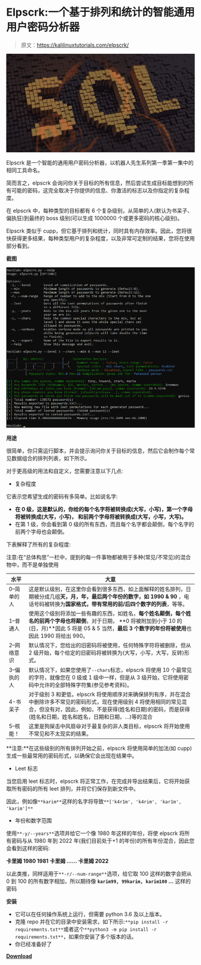 # Elpscrk:一个基于排列和统计的智能通用用户密码分析器

> 原文：<https://kalilinuxtutorials.com/elpscrk/>

[![Whitewidow : SQL Vulnerability Scanner](img//51be57e277ca110de0663c6a99a7c977.png "Whitewidow : SQL Vulnerability Scanner")](https://1.bp.blogspot.com/-WmLjE_xaSh0/XQFLQg3vkGI/AAAAAAAAAxk/TSQOK932fcgzhmdFnTOtgZ7nQqrt869ZgCLcBGAs/s1600/Whitewidow.png)

Elpscrk 是一个智能的通用用户密码分析器，以机器人先生系列第一季第一集中的相同工具命名。

简而言之，elpscrk 会询问你关于目标的所有信息，然后尝试生成目标能想到的所有可能的密码，这完全取决于你提供的信息、你激活的标志以及你指定的复杂程度。

在 elpscrk 中，每种类型的目标都有 6 个复杂级别，从简单的人(默认为书呆子、偏执狂)到最终的 boss 级别(可以生成 1000000 个或更多密码的核心级别)。

Elpscrk 类似于 cupp，但它基于排列和统计，同时具有内存效率。因此，您将很快获得更多结果，每种类型用户的复杂程度，以及非常可定制的结果，您将在使用部分看到。

**截图**

![](img//84ecf69518ae47b5041675f8a2942237.png)

**用途**

很简单，你只需运行脚本，并会提示询问你关于目标的信息，然后它会制作每个常见数据组合的排列列表，如下所示。

对于更高级的用法和自定义，您需要注意以下几点:

*   复杂程度

它表示您希望生成的密码有多简单。比如说名字:

*   **在 0 级，这是默认的，你给的每个名字将被转换成(大写，小写)，第一个字母将被转换成(大写，小写)，
    和前两个字母将被转换成(大写，小写，大写)。**
*   在第 1 级，你会看到第 0 级的所有东西，而且每个名字都会颠倒，每个名字的前两个字母也会颠倒。

下表解释了所有的复杂程度:

注意:在“总体构思”一栏中，提到的每一件事物都被用于多种(常见/不常见)的混合物中，而不是单独使用

| 水平 | 大意 |
| --- | --- |
| 0–简单的人 | 这是默认级别，在这里你会看到很多东西，如上面解释的姓名排列，日期被分成几组**天，月，年，最后两个年份的数字，如 1990 & 90** ，电话号码被转换为**国家格式，带有常用的前/后四个数字的列表**，等等。 |
| 1–普通人 | 使用这个级别将添加一些有趣的东西，如姓名，**每个姓名颠倒，每个姓名的前两个字母也将颠倒**，对于日期， **0 将被附加到小于 10 的(日，月)**因此 5 将是 05 & 5 当然，**最后 3 个数字的年份将被使用**也因此 1990 将给出 990。 |
| 2–网络意识 | 默认情况下，您给出的旧密码将被使用，任何特殊字符将被删除，但从 2 级开始，每个给定的旧密码将被转换为(大写，小写，大写，反转)形式。 |
| 3–偏执的人 | 默认情况下，如果您使用了`--chars`标志，elpscrk 将使用 10 个最常见的字符，就像您在 0 级或 1 级中一样，但是从 3 级开始，它将使用密码中允许的全部特殊字符集(参见参考资料)。 |
| 4-书呆子 | 对于级别 3 和更低，elpscrk 将使用顺序对来确保排列有序，并在混合中删除许多不常见的密码形式，现在使用级别 4 将使用相同的常见混合，但没有对，因此，例如，不是获得(姓名和日期)的密码，而是获得(姓名和日期，姓名和姓名，日期和日期，…)等的混合 |
| 5–核能！ | 这里是狗屎击中风扇😆对于最复杂的非人类目标，elpscrk 将开始使用不常见和不太现实的结果。 |

**注意:**在这些级别的所有排列开始之前，elpscrk 将使用简单的加法(如 cupp)生成一些最常用的密码形式，以确保它会出现在结果中。

*   Leet 标志

当您启用 leet 标志时，elpscrk 将正常工作，在完成并导出结果后，它将开始获取所有密码的所有 leet 排列，并将它们保存到新文件中。

因此，例如像`**karim**`这样的名字将导致`**['k4r1m', 'k4rim', 'kar1m', 'karim']**`

*   年份和数字范围

使用`**-y/--years**`选项并给它一个像 1980 年这样的年份，将使 elpscrk 将所有密码与从 1980 年到 2022 年(我们目前处于+1 的年份)的所有年份混合，因此您会看到这样的密码:

**卡里姆 1980
1981 卡里姆
……
卡里姆 2022**

以此类推，同样适用于`**-r/--num-range**`选项，给它取 100 这样的数字会把从 0 到 100 的所有数字相加，所以期待像 **`karim99, 99karim, karim100` …** 这样的密码

**安装**

*   它可以在任何操作系统上运行，但需要 python 3.6 及以上版本。
*   克隆 repo 并在它的目录中安装需求，如下所示:`**pip install -r requirements.txt**`或者这个`**python3 -m pip install -r requirements.txt**`，如果你安装了多个版本的话。
*   你已经准备好了

[**Download**](https://github.com/D4Vinci/elpscrk)